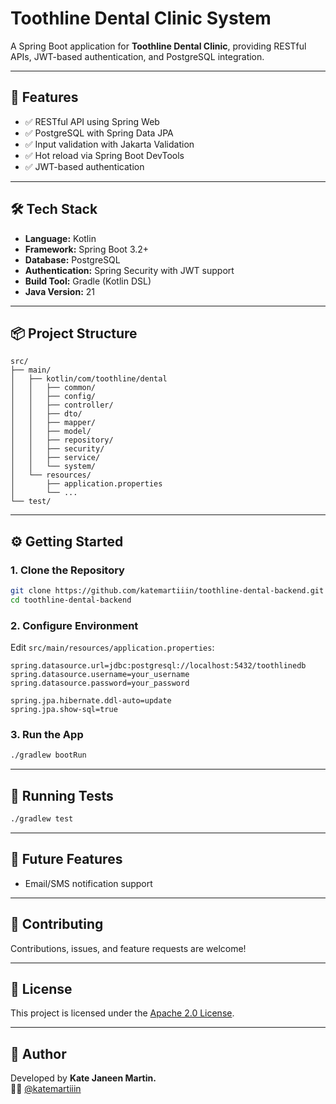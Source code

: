 # Toothline Dental Clinic System

A Spring Boot application for **Toothline Dental Clinic**, providing RESTful APIs, JWT-based authentication, and PostgreSQL integration.

---

## 🚀 Features

- ✅ RESTful API using Spring Web
- ✅ PostgreSQL with Spring Data JPA
- ✅ Input validation with Jakarta Validation
- ✅ Hot reload via Spring Boot DevTools
- ✅ JWT-based authentication

---

## 🛠️ Tech Stack

- **Language:** Kotlin
- **Framework:** Spring Boot 3.2+
- **Database:** PostgreSQL
- **Authentication:** Spring Security with JWT support
- **Build Tool:** Gradle (Kotlin DSL)
- **Java Version:** 21

---

## 📦 Project Structure

```
src/
├── main/
│   ├── kotlin/com/toothline/dental
│   │   ├── common/
│   │   ├── config/
│   │   ├── controller/
│   │   ├── dto/
│   │   ├── mapper/
│   │   ├── model/
│   │   ├── repository/
│   │   ├── security/
│   │   ├── service/
│   │   └── system/
│   └── resources/
│       ├── application.properties
│       └── ...
└── test/
```

---

## ⚙️ Getting Started

### 1. Clone the Repository

```bash
git clone https://github.com/katemartiiin/toothline-dental-backend.git
cd toothline-dental-backend
```

### 2. Configure Environment

Edit `src/main/resources/application.properties`:

```properties
spring.datasource.url=jdbc:postgresql://localhost:5432/toothlinedb
spring.datasource.username=your_username
spring.datasource.password=your_password

spring.jpa.hibernate.ddl-auto=update
spring.jpa.show-sql=true
```

### 3. Run the App

```bash
./gradlew bootRun
```

---

## 🧪 Running Tests

```bash
./gradlew test
```

---

## 🔐 Future Features

- Email/SMS notification support

---

## 🤝 Contributing

Contributions, issues, and feature requests are welcome!

---

## 📄 License

This project is licensed under the [Apache 2.0 License](LICENSE).

---

## 🧠 Author

Developed by **Kate Janeen Martin.**  
👩‍💻 [@katemartiiin](https://github.com/katemartiiin)
